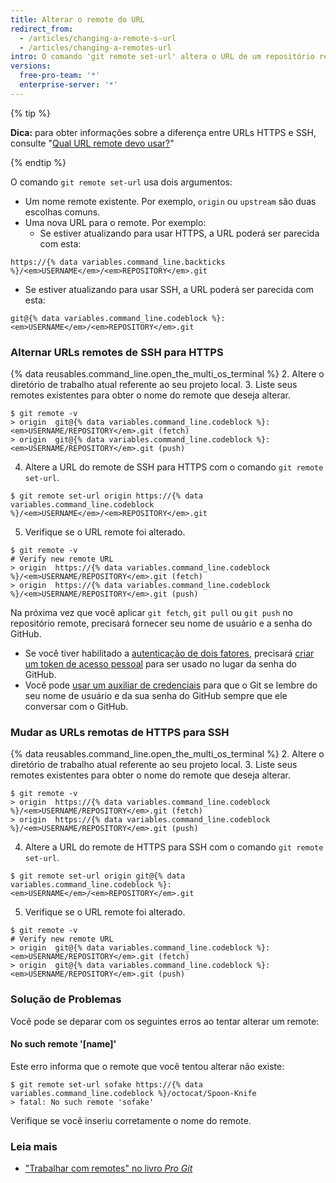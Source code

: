 ```yaml
---
title: Alterar o remote do URL
redirect_from:
  - /articles/changing-a-remote-s-url
  - /articles/changing-a-remotes-url
intro: O comando 'git remote set-url' altera o URL de um repositório remote existente.
versions:
  free-pro-team: '*'
  enterprise-server: '*'
---
```


{% tip %}

**Dica:** para obter informações sobre a diferença entre URLs HTTPS e SSH, consulte "[Qual URL remote devo usar?](/articles/which-remote-url-should-i-use)"

{% endtip %}

O comando `git remote set-url` usa dois argumentos:

* Um nome remote existente. Por exemplo, `origin` ou `upstream` são duas escolhas comuns.
* Uma nova URL para o remote. Por exemplo:
  * Se estiver atualizando para usar HTTPS, a URL poderá ser parecida com esta:
```shell
https://{% data variables.command_line.backticks %}/<em>USERNAME</em>/<em>REPOSITORY</em>.git
```
  * Se estiver atualizando para usar SSH, a URL poderá ser parecida com esta:
```shell
git@{% data variables.command_line.codeblock %}:<em>USERNAME</em>/<em>REPOSITORY</em>.git
```

### Alternar URLs remotes de SSH para HTTPS

{% data reusables.command_line.open_the_multi_os_terminal %}
2. Altere o diretório de trabalho atual referente ao seu projeto local.
3. Liste seus remotes existentes para obter o nome do remote que deseja alterar.
  ```shell
  $ git remote -v
  > origin  git@{% data variables.command_line.codeblock %}:<em>USERNAME/REPOSITORY</em>.git (fetch)
  > origin  git@{% data variables.command_line.codeblock %}:<em>USERNAME/REPOSITORY</em>.git (push)
  ```
4. Altere a URL do remote de SSH para HTTPS com o comando `git remote set-url`.
  ```shell
  $ git remote set-url origin https://{% data variables.command_line.codeblock %}/<em>USERNAME</em>/<em>REPOSITORY</em>.git
  ```
5. Verifique se o URL remote foi alterado.
  ```shell
  $ git remote -v
  # Verify new remote URL
  > origin  https://{% data variables.command_line.codeblock %}/<em>USERNAME/REPOSITORY</em>.git (fetch)
  > origin  https://{% data variables.command_line.codeblock %}/<em>USERNAME/REPOSITORY</em>.git (push)
  ```

Na próxima vez que você aplicar `git fetch`, `git pull` ou `git push` no repositório remote, precisará fornecer seu nome de usuário e a senha do GitHub.

- Se você tiver habilitado a [autenticação de dois fatores](/articles/securing-your-account-with-two-factor-authentication-2fa), precisará [criar um token de acesso pessoal](/github/authenticating-to-github/creating-a-personal-access-token) para ser usado no lugar da senha do GitHub.
- Você pode [usar um auxiliar de credenciais](/github/using-git/caching-your-github-credentials-in-git) para que o Git se lembre do seu nome de usuário e da sua senha do GitHub sempre que ele conversar com o GitHub.

### Mudar as URLs remotas de HTTPS para SSH

{% data reusables.command_line.open_the_multi_os_terminal %}
2. Altere o diretório de trabalho atual referente ao seu projeto local.
3. Liste seus remotes existentes para obter o nome do remote que deseja alterar.
  ```shell
  $ git remote -v
  > origin  https://{% data variables.command_line.codeblock %}/<em>USERNAME/REPOSITORY</em>.git (fetch)
  > origin  https://{% data variables.command_line.codeblock %}/<em>USERNAME/REPOSITORY</em>.git (push)
  ```
4. Altere a URL do remote de HTTPS para SSH com o comando `git remote set-url`.
  ```shell
  $ git remote set-url origin git@{% data variables.command_line.codeblock %}:<em>USERNAME</em>/<em>REPOSITORY</em>.git
  ```
5. Verifique se o URL remote foi alterado.
  ```shell
  $ git remote -v
  # Verify new remote URL
  > origin  git@{% data variables.command_line.codeblock %}:<em>USERNAME/REPOSITORY</em>.git (fetch)
  > origin  git@{% data variables.command_line.codeblock %}:<em>USERNAME/REPOSITORY</em>.git (push)
  ```

### Solução de Problemas

Você pode se deparar com os seguintes erros ao tentar alterar um remote:

#### No such remote '[name]'

Este erro informa que o remote que você tentou alterar não existe:

```shell
$ git remote set-url sofake https://{% data variables.command_line.codeblock %}/octocat/Spoon-Knife
> fatal: No such remote 'sofake'
```

Verifique se você inseriu corretamente o nome do remote.

### Leia mais

- ["Trabalhar com remotes" no livro _Pro Git_](https://git-scm.com/book/en/Git-Basics-Working-with-Remotes)
